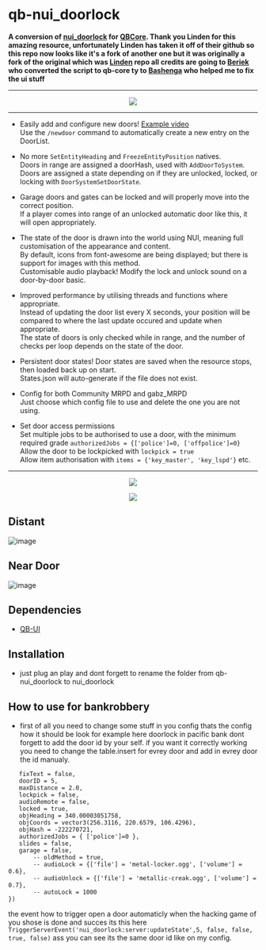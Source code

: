 # qb-nui_doorlock
**A conversion of [nui_doorlock](https://github.com/thelindat/nui_doorlock) for [QBCore](https://github.com/qbcore-framework/qb-core). Thank you Linden for this amazing resource, unfortunately Linden has taken it off of their github so this repo now looks like it's a fork of another one but it was originally a fork of the original which was [Linden](https://github.com/thelindat) repo all credits are going to [Beriek](https://github.com/BerkieBb) who converted the script to qb-core ty to [Bashenga](https://github.com/bashenga) who helped me to fix the ui stuff** 

<hr>
<p align="center"><img src='https://i.imgur.com/GU9JDaV.png'></img></p>
<hr>

* Easily add and configure new doors! <a href='https://streamable.com/591vqz'>Example video</a>  
Use the `/newdoor` command to automatically create a new entry on the DoorList.  

* No more `SetEntityHeading` and `FreezeEntityPosition` natives.  
 Doors in range are assigned a doorHash, used with `AddDoorToSystem`.  
 Doors are assigned a state depending on if they are unlocked, locked, or locking with `DoorSystemSetDoorState`.  

* Garage doors and gates can be locked and will properly move into the correct position.  
If a player comes into range of an unlocked automatic door like this, it will open appropriately.  

* The state of the door is drawn into the world using NUI, meaning full customisation of the appearance and content.  
By default, icons from font-awesome are being displayed; but there is support for images with this method.  
Customisable audio playback! Modify the lock and unlock sound on a door-by-door basic.  

* Improved performance by utilising threads and functions where appropriate.  
Instead of updating the door list every X seconds, your position will be compared to where the last update occured and update when appropriate.  
The state of doors is only checked while in range, and the number of checks per loop depends on the state of the door.  

* Persistent door states! Door states are saved when the resource stops, then loaded back up on start.  
States.json will auto-generate if the file does not exist.  

* Config for both Community MRPD and gabz_MRPD  
Just choose which config file to use and delete the one you are not using.

* Set door access permissions  
Set multiple jobs to be authorised to use a door, with the minimum required grade `authorizedJobs = {['police']=0, ['offpolice']=0}`  
Allow the door to be lockpicked with `lockpick = true`  
Allow item authorisation with `items = {'key_master', 'key_lspd'}` etc. 

<hr>
<p align="center">
<img src="https://i.imgur.com/4EYdg03.png"/></p>
<p align='center'><img src="https://i.imgur.com/lffUS9P.png"/></img></p>

## Distant

![image](https://user-images.githubusercontent.com/76070305/145712403-9ce27674-b338-44eb-8102-6253bc97afcd.png)
 
 ## Near Door
 
 ![image](https://user-images.githubusercontent.com/76070305/145712428-b3265514-5455-457f-908f-97aa87d29a38.png)

## Dependencies
* [QB-UI](https://github.com/AyPiXt/qb-ui)

## Installation
* just plug an play and dont forgett to rename the folder from qb-nui_doorlock to nui_doorlock

## How to use for bankrobbery 
* first of all you need to change some stuff in you config thats the config how it should be look for example here doorlock in pacific bank dont forgett to add the door id by your self. if you want it correctly working you need to change the table.insert for evrey door and add in evrey door the id manualy.
 ```table.insert(Config.DoorList, { -- First thermite door 
	fixText = false,
	doorID = 5,
	maxDistance = 2.0,
	lockpick = false,
	audioRemote = false,
	locked = true,
	objHeading = 340.00003051758,
	objCoords = vector3(256.3116, 220.6579, 106.4296),
	objHash = -222270721,
	authorizedJobs = { ['police']=0 },
	slides = false,
	garage = false,			
		-- oldMethod = true,
		-- audioLock = {['file'] = 'metal-locker.ogg', ['volume'] = 0.6},
		-- audioUnlock = {['file'] = 'metallic-creak.ogg', ['volume'] = 0.7},
		-- autoLock = 1000
})
```

the event how to trigger open a door automaticly when the hacking game of you shose is done and succes its this here  ```TriggerServerEvent('nui_doorlock:server:updateState',5, false, false, true, false)``` ass you can see its the same door id like on my config.
